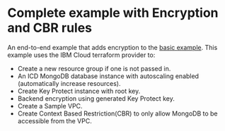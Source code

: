 # Complete example with Encryption and CBR rules

An end-to-end example that adds encryption to the [basic example](../basic/README.md). This example uses the IBM Cloud terraform provider to:

- Create a new resource group if one is not passed in.
- An ICD MongoDB database instance with autoscaling enabled (automatically increase resources).
- Create Key Protect instance with root key.
- Backend encryption using generated Key Protect key.
- Create a Sample VPC.
- Create Context Based Restriction(CBR) to only allow MongoDB to be accessible from the VPC.
